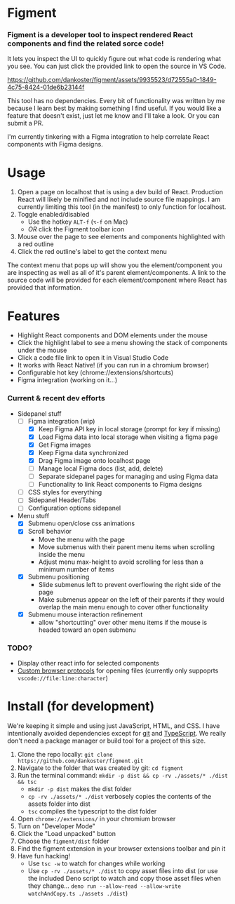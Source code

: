 # Figment

### Figment is a developer tool to inspect rendered React components and find the related sorce code!


It lets you inspect the UI to quickly figure out what code is rendering what you see. You can just click the provided link to open the source in VS Code.


https://github.com/dankoster/figment/assets/9935523/d72555a0-1849-4c75-8424-01de6b23144f


This tool has no dependencies. Every bit of functionality was written by me because I learn best by making something I find useful. If you would like a feature that doesn't exist, just let me know and I'll take a look. Or you can submit a PR. 

I'm currently tinkering with a Figma integration to help correlate React components with Figma designs.

# Usage
1) Open a page on localhost that is using a dev build of React. Production React will likely be minified and not include source file mappings. I am currently limiting this tool (in the manifest) to only function for localhost. 
2) Toggle enabled/disabled
   * Use the hotkey `ALT-f` (`⌥-f` on Mac)
   * *OR* click the Figment toolbar icon
3) Mouse over the page to see elements and components highlighted with a red outline
4) Click the red outline's label to get the context menu

The context menu that pops up will show you the element/component you are inspecting as well as all of it's parent element/components. A link to the source code will be provided for each element/component where React has provided that information. 

# Features
* Highlight React components and DOM elements under the mouse
* Click the highlight label to see a menu showing the stack of components under the mouse
* Click a code file link to open it in Visual Studio Code
* It works with React Native! (if you can run in a chromium browser)
* Configurable hot key (chrome://extensions/shortcuts)
* Figma integration (working on it...)

### Current & recent dev efforts
* Sidepanel stuff
   - [ ] Figma integration (wip)
      - [x] Keep Figma API key in local storage (prompt for key if missing)
      - [x] Load Figma data into local storage when visiting a figma page
      - [x] Get Figma images
      - [x] Keep Figma data synchronized
      - [x] Drag Figma image onto localhost page
      - [ ] Manage local Figma docs (list, add, delete)
      - [ ] Separate sidepanel pages for managing and using Figma data
      - [ ] Functionality to link React components to Figma designs
   - [ ] CSS styles for everything
   - [ ] Sidepanel Header/Tabs
   - [ ] Configuration options sidepanel
     
* Menu stuff
   - [x] Submenu open/close css animations
   - [x] Scroll behavior 
      - Move the menu with the page 
      - Move submenus with their parent menu items when scrolling inside the menu
      - Adjust menu max-height to avoid scrolling for less than a minimum number of items
   - [x] Submenu positioning 
      - Slide submenus left to prevent overflowing the right side of the page
      - Make submenus appear on the left of their parents if they would overlap the main menu enough to cover other functionality
   - [x] Submenu mouse interaction refinement 
      - allow "shortcutting" over other menu items if the mouse is headed toward an open submenu

### TODO?
* Display other react info for selected components
* [Custom browser protocols](https://help.autodesk.com/view/SGDEV/ENU/?guid=SGD_ami_custom_browser_protocols_html) for opening files (currently only suppoprts `vscode://file:line:character`)


# Install (for development)
We're keeping it simple and using just JavaScript, HTML, and CSS. I have intentionally avoided dependencies except for [git](https://github.com/git-guides/install-git) and [TypeScript](https://www.typescriptlang.org/). We really don't need a package manager or build tool for a project of this size. 

1) Clone the repo locally: `git clone https://github.com/dankoster/figment.git`
1) Navigate to the folder that was created by git: `cd figment`
1) Run the terminal command: `mkdir -p dist && cp -rv ./assets/* ./dist && tsc` 
   * `mkdir -p dist` makes the dist folder
   * `cp -rv ./assets/* ./dist` verbosely copies the contents of the assets folder into dist
   * `tsc` compiles the typescript to the dist folder
1) Open `chrome://extensions/` in your chromium browser
1) Turn on "Developer Mode"
1) Click the "Load unpacked" button
1) Choose the `figment/dist` folder
1) Find the figment extension in your browser extensions toolbar and pin it
1) Have fun hacking!
   * Use `tsc -w` to watch for changes while working
   * Use `cp -rv ./assets/* ./dist` to copy asset files into dist (or use the included Deno script to watch and copy those asset files when they change... `deno run --allow-read --allow-write watchAndCopy.ts ./assets ./dist`)